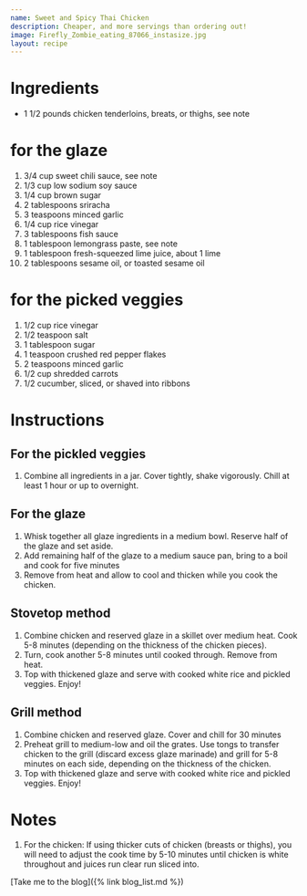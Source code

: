 ```yaml
---
name: Sweet and Spicy Thai Chicken
description: Cheaper, and more servings than ordering out!
image: Firefly_Zombie_eating_87066_instasize.jpg
layout: recipe
---
```


# Ingredients
* 1 1/2 pounds chicken tenderloins, breats, or thighs, see note
# for the glaze
1. 3/4 cup sweet chili sauce, see note
2. 1/3 cup low sodium soy sauce
3. 1/4 cup brown sugar
4. 2 tablespoons sriracha
5. 3 teaspoons minced garlic
6. 1/4 cup rice vinegar
7. 3 tablespoons fish sauce
8. 1 tablespoon lemongrass paste, see note
9. 1 tablespoon fresh-squeezed lime juice, about 1 lime
10. 2 tablespoons sesame oil, or toasted sesame oil

# for the picked veggies
1. 1/2 cup rice vinegar
2. 1/2 teaspoon salt
3. 1 tablespoon sugar
4. 1 teaspoon crushed red pepper flakes
5. 2 teaspoons minced garlic
6. 1/2 cup shredded carrots
7. 1/2 cucumber, sliced, or shaved into ribbons

# Instructions
## For the pickled veggies

1. Combine all ingredients in a jar. Cover tightly, shake vigorously. Chill
at least 1 hour or up to overnight.
## For the glaze

1. Whisk together all glaze ingredients in a medium bowl. Reserve half of
the glaze and set aside.
1. Add remaining half of the glaze to a medium sauce pan, bring to a boil
and cook for five minutes
1. Remove from heat and allow to cool and thicken while you cook the chicken.

## Stovetop method
1. Combine chicken and reserved glaze in a skillet over medium heat. Cook 5-8 
minutes (depending on the thickness of the chicken pieces).
1. Turn, cook another 5-8 minutes until cooked through. Remove from heat.
1. Top with thickened glaze and serve with cooked white rice and pickled veggies. Enjoy!

## Grill method
1. Combine chicken and reserved glaze. Cover and chill for 30 minutes
2. Preheat grill to medium-low and oil the grates. Use tongs to transfer chicken to
the grill (discard excess glaze marinade) and grill for 5-8 minutes on each side, depending
on the thickness of the chicken.
3. Top with thickened glaze and serve with cooked white rice and pickled veggies. Enjoy!

# Notes
1. For the chicken: If using thicker cuts of chicken (breasts or thighs), you will need to
adjust the cook time by 5-10 minutes until chicken is white throughout and juices run clear
run sliced into.

[Take me to the blog]({% link blog_list.md %})
